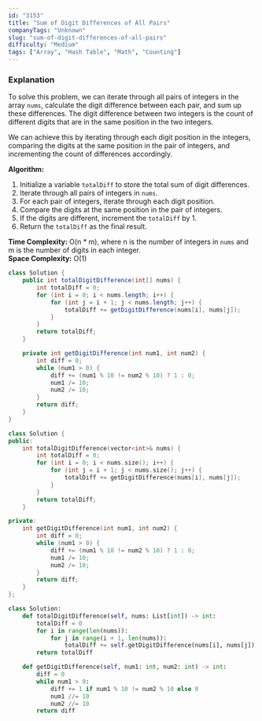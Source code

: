 ```yaml
---
id: "3153"
title: "Sum of Digit Differences of All Pairs"
companyTags: "Unknown"
slug: "sum-of-digit-differences-of-all-pairs"
difficulty: "Medium"
tags: ["Array", "Hash Table", "Math", "Counting"]
---
```


### Explanation
To solve this problem, we can iterate through all pairs of integers in the array `nums`, calculate the digit difference between each pair, and sum up these differences. The digit difference between two integers is the count of different digits that are in the same position in the two integers.

We can achieve this by iterating through each digit position in the integers, comparing the digits at the same position in the pair of integers, and incrementing the count of differences accordingly.

**Algorithm:**
1. Initialize a variable `totalDiff` to store the total sum of digit differences.
2. Iterate through all pairs of integers in `nums`.
3. For each pair of integers, iterate through each digit position.
4. Compare the digits at the same position in the pair of integers.
5. If the digits are different, increment the `totalDiff` by 1.
6. Return the `totalDiff` as the final result.

**Time Complexity:** O(n * m), where n is the number of integers in `nums` and m is the number of digits in each integer.  
**Space Complexity:** O(1)
```java
class Solution {
    public int totalDigitDifference(int[] nums) {
        int totalDiff = 0;
        for (int i = 0; i < nums.length; i++) {
            for (int j = i + 1; j < nums.length; j++) {
                totalDiff += getDigitDifference(nums[i], nums[j]);
            }
        }
        return totalDiff;
    }

    private int getDigitDifference(int num1, int num2) {
        int diff = 0;
        while (num1 > 0) {
            diff += (num1 % 10 != num2 % 10) ? 1 : 0;
            num1 /= 10;
            num2 /= 10;
        }
        return diff;
    }
}
```

```cpp
class Solution {
public:
    int totalDigitDifference(vector<int>& nums) {
        int totalDiff = 0;
        for (int i = 0; i < nums.size(); i++) {
            for (int j = i + 1; j < nums.size(); j++) {
                totalDiff += getDigitDifference(nums[i], nums[j]);
            }
        }
        return totalDiff;
    }

private:
    int getDigitDifference(int num1, int num2) {
        int diff = 0;
        while (num1 > 0) {
            diff += (num1 % 10 != num2 % 10) ? 1 : 0;
            num1 /= 10;
            num2 /= 10;
        }
        return diff;
    }
};
```

```python
class Solution:
    def totalDigitDifference(self, nums: List[int]) -> int:
        totalDiff = 0
        for i in range(len(nums)):
            for j in range(i + 1, len(nums)):
                totalDiff += self.getDigitDifference(nums[i], nums[j])
        return totalDiff

    def getDigitDifference(self, num1: int, num2: int) -> int:
        diff = 0
        while num1 > 0:
            diff += 1 if num1 % 10 != num2 % 10 else 0
            num1 //= 10
            num2 //= 10
        return diff
```
